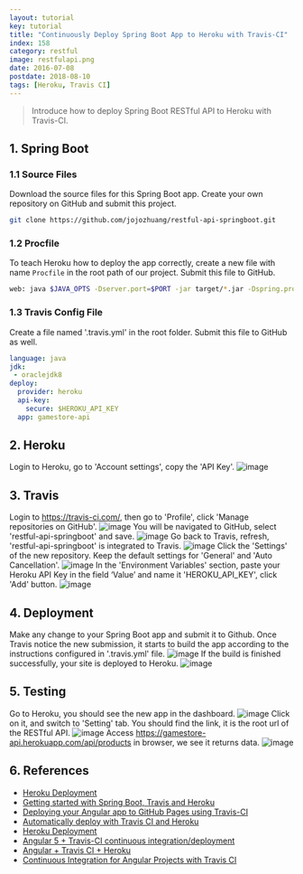 ```yaml
---
layout: tutorial
key: tutorial
title: "Continuously Deploy Spring Boot App to Heroku with Travis-CI"
index: 158
category: restful
image: restfulapi.png
date: 2016-07-08
postdate: 2018-08-10
tags: [Heroku, Travis CI]
---
```


> Introduce how to deploy Spring Boot RESTful API to Heroku with Travis-CI.

## 1. Spring Boot
### 1.1 Source Files
Download the source files for this Spring Boot app. Create your own repository on GitHub and submit this project.
```sh
git clone https://github.com/jojozhuang/restful-api-springboot.git
```
### 1.2 Procfile
To teach Heroku how to deploy the app correctly, create a new file with name `Procfile` in the root path of our project. Submit this file to GitHub.
```sh
web: java $JAVA_OPTS -Dserver.port=$PORT -jar target/*.jar -Dspring.profiles.active=prod
```
### 1.3 Travis Config File
Create a file named '.travis.yml' in the root folder. Submit this file to GitHub as well.
```yml
language: java
jdk:
 - oraclejdk8
deploy:
  provider: heroku
  api-key:
    secure: $HEROKU_API_KEY
  app: gamestore-api
```

## 2. Heroku
Login to Heroku, go to 'Account settings', copy the 'API Key'.
![image](/public/tutorials/158/heroku_apikey.png)  

## 3. Travis
Login to https://travis-ci.com/, then go to 'Profile', click 'Manage repositories on GitHub'.
![image](/public/tutorials/158/travis_profile.png)
You will be navigated to GitHub, select 'restful-api-springboot' and save.
![image](/public/tutorials/158/github_add_repository.png)
Go back to Travis, refresh, 'restful-api-springboot' is integrated to Travis.
![image](/public/tutorials/158/travis_add_repository.png)
Click the 'Settings' of the new repository. Keep the default settings for 'General' and 'Auto Cancellation'.
![image](/public/tutorials/158/travis_settings.png)
In the 'Environment Variables' section, paste your Heroku API Key in the field ‘Value’ and name it 'HEROKU_API_KEY', click 'Add' button.
![image](/public/tutorials/158/travis_environment_variable.png)

## 4. Deployment
Make any change to your Spring Boot app and submit it to Github. Once Travis notice the new submission, it starts to build the app according to the instructions configured in '.travis.yml' file.
![image](/public/tutorials/158/travis_build.png)
If the build is finished successfully, your site is deployed to Heroku.
![image](/public/tutorials/158/travis_deploy.png)  

## 5. Testing
Go to Heroku, you should see the new app in the dashboard.
![image](/public/tutorials/158/heroku_newapp.png)
Click on it, and switch to 'Setting' tab. You should find the link, it is the root url of the RESTful API.
![image](/public/tutorials/158/heroku_link.png)
Access https://gamestore-api.herokuapp.com/api/products in browser, we see it returns data.
![image](/public/tutorials/158/heroku_api.png)

## 6. References
* [Heroku Deployment](https://docs.travis-ci.com/user/deployment/heroku/)
* [Getting started with Spring Boot, Travis and Heroku](https://medium.com/@felippepuhle/getting-started-with-spring-boot-travis-and-heroku-4562a723fd0e)
* [Deploying your Angular app to GitHub Pages using Travis-CI](https://medium.com/angularmedellin/deploying-your-angular-app-to-github-pages-using-travis-ci-baca2e1c30e7)
* [Automatically deploy with Travis CI and Heroku](https://medium.com/@felipeluizsoares/automatically-deploy-with-travis-ci-and-heroku-ddba1361647f)
* [Heroku Deployment](https://docs.travis-ci.com/user/deployment/heroku/)
* [Angular 5 + Travis-CI continuous integration/deployment](https://medium.com/@swanandkeskar/angular-5-travis-ci-continuous-integration-deployment-fe9090f460c5)
* [Angular + Travis CI + Heroku](https://medium.com/@preetham_s/angular-travis-ci-heroku-85038a0bcd73)
* [Continuous Integration for Angular Projects with Travis CI](https://moduscreate.com/blog/continuous-integration-angular-projects-travisci/)
